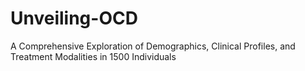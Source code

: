 # Unveiling-OCD
 A Comprehensive Exploration of Demographics, Clinical Profiles, and Treatment Modalities in 1500 Individuals
